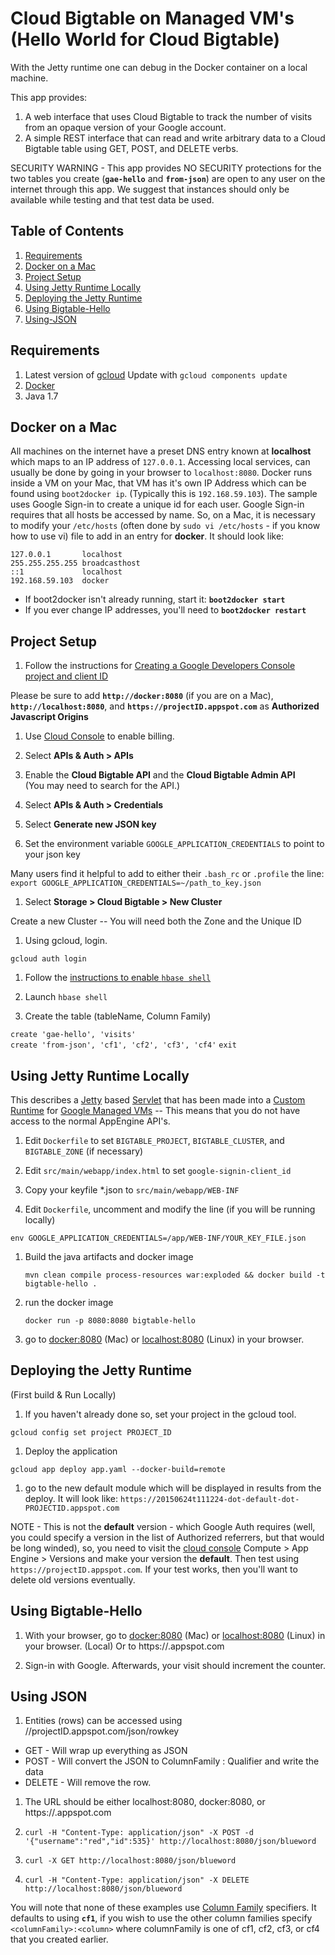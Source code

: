 # Cloud Bigtable on Managed VM's<br />(Hello World for Cloud Bigtable)

With the Jetty runtime one can debug in the Docker container on a local machine.  
 
This app provides:

1. A web interface that uses Cloud Bigtable to track the number of visits from an opaque version of your Google account.
1. A simple REST interface that can read and write arbitrary data to a Cloud Bigtable table using GET, POST, and DELETE verbs.

SECURITY WARNING - This app provides NO SECURITY protections for the two tables you create (**`gae-hello`** and **`from-json`**) are open to any user on the internet through this app.  We suggest that instances should only be available while testing and that test data be used.

## Table of Contents
1. [Requirements](#Requirements)
1. [Docker on a Mac](#Docker-on-a-Mac)
1. [Project Setup](#Project-Setup)
1. [Using Jetty Runtime Locally](#Using-Jetty-Runtime-Locally)
1. [Deploying the Jetty Runtime](#Deploying-the-Jetty-Runtime)
1. [Using Bigtable-Hello](#Using-Bigtable-Hello)
1. [Using-JSON](#Using-JSON)

## Requirements
1. Latest version of [gcloud](https://cloud.google.com/sdk/) Update with `gcloud components update`
1. [Docker](https://cloud.google.com/appengine/docs/managed-vms/getting-started#install_docker)
1. Java 1.7

## Docker on a Mac
All machines on the internet have a preset DNS entry known at **localhost** which maps to an IP address of `127.0.0.1`. Accessing local services, can usually be done by going in your browser to `localhost:8080`.  Docker runs inside a VM on your Mac, that VM has it's own IP Address which can be found using `boot2docker ip`. (Typically this is `192.168.59.103`). The sample uses Google Sign-in to create a unique id for each user.  Google Sign-in requires that all hosts be accessed by name.  So, on a Mac, it is necessary to modify your `/etc/hosts` (often done by `sudo vi /etc/hosts` - if you know how to use vi) file to add in an entry for **docker**.  It should look like:

    127.0.0.1	    localhost
    255.255.255.255	broadcasthost
    ::1             localhost
    192.168.59.103  docker

* If boot2docker isn't already running, start it:  **`boot2docker start`**
* If you ever change IP addresses, you'll need to **`boot2docker restart`**

## Project Setup

1. Follow the instructions for  [Creating a Google Developers Console project and client ID](https://developers.google.com/identity/sign-in/web/devconsole-project)

  Please be sure to add **`http://docker:8080`** (if you are on a Mac), **`http://localhost:8080`**, and **`https://projectID.appspot.com`** as **Authorized Javascript Origins**

1. Use [Cloud Console](https://cloud.google.com/console) to enable billing.

1. Select **APIs & Auth > APIs**  

1. Enable the **Cloud Bigtable API** and the **Cloud Bigtable Admin API**<br />
  (You may need to search for the API.)

1. Select **APIs & Auth > Credentials**

1. Select **Generate new JSON key**

  1. Set the environment variable `GOOGLE_APPLICATION_CREDENTIALS` to point to your json key

   Many users find it helpful to add to either their `.bash_rc` or `.profile` the line:<br />
   `export GOOGLE_APPLICATION_CREDENTIALS=~/path_to_key.json`

1. Select **Storage > Cloud Bigtable > New Cluster**

  Create a new Cluster -- You will need both the Zone and the Unique ID
  
1. Using gcloud, login.

 `gcloud auth login`
 
1. Follow the [instructions to enable `hbase shell`](https://cloud.google.com/bigtable/docs/hbase-shell-quickstart)

1. Launch `hbase shell`

1. Create the table (tableName, Column Family)

 `create 'gae-hello', 'visits'`<br />
 `create 'from-json', 'cf1', 'cf2', 'cf3', 'cf4'`
 `exit`
 
## Using Jetty Runtime Locally
This describes a [Jetty](http://www.eclipse.org/jetty/) based [Servlet](http://www.oracle.com/technetwork/java/index-jsp-135475.html) that has been made into a [Custom Runtime](https://cloud.google.com/appengine/docs/managed-vms/custom-runtimes) for [Google Managed VMs](https://cloud.google.com/appengine/docs/managed-vms/) -- This means that you do not have access to the normal AppEngine API's.

1. Edit `Dockerfile` to set `BIGTABLE_PROJECT`, `BIGTABLE_CLUSTER`, and `BIGTABLE_ZONE` (if necessary) 

1. Edit `src/main/webapp/index.html` to set `google-signin-client_id` 


1. Copy your keyfile *.json to `src/main/webapp/WEB-INF`

1. Edit `Dockerfile`, uncomment and modify the line (if you will be running locally)

 `env GOOGLE_APPLICATION_CREDENTIALS=/app/WEB-INF/YOUR_KEY_FILE.json`

1. Build the java artifacts and docker image
 
    `mvn clean compile process-resources war:exploded && docker build -t bigtable-hello .`<br />

1. run the docker image

    `docker run -p 8080:8080 bigtable-hello`

1. go to [docker:8080](docker:8080) (Mac) or [localhost:8080](localhost:8080) (Linux) in your browser.

## Deploying the Jetty Runtime
(First build & Run Locally)

1. If you haven't already done so, set your project in the gcloud tool.

  `gcloud config set project PROJECT_ID`

1. Deploy the application

 `gcloud app deploy app.yaml --docker-build=remote`

1. go to the new default module which will be displayed in results from the deploy.  It will look like: `https://20150624t111224-dot-default-dot-PROJECTID.appspot.com` 

NOTE - This is not the **default** version - which Google Auth requires (well, you could specify a version in the list of Authorized referrers, but that would be long winded), so, you need to visit the [cloud console](https://cloud.google.com/console) Compute > App Engine > Versions and make your version the **default**.  Then test using `https://projectID.appspot.com`. If your test works, then you'll want to delete old versions eventually.

## Using Bigtable-Hello

1. With your browser, go to [docker:8080](docker:8080) (Mac) or [localhost:8080](localhost:8080) (Linux) in your browser. (Local)  Or to https://<projectID>.appspot.com

1. Sign-in with Google. Afterwards, your visit should increment the counter.

## Using JSON

1. Entities (rows) can be accessed using //projectID.appspot.com/json/rowkey
  * GET - Will wrap up everything as JSON
  * POST - Will convert the JSON to ColumnFamily : Qualifier and write the data
  * DELETE - Will remove the row.

1. The URL should be either localhost:8080, docker:8080, or  https://<projectID>.appspot.com
1. `curl -H "Content-Type: application/json" -X POST -d '{"username":"red","id":535}' http://localhost:8080/json/blueword`

1. `curl -X GET http://localhost:8080/json/blueword`

1. `curl -H "Content-Type: application/json" -X DELETE  http://localhost:8080/json/blueword`

You will note that none of these examples use [Column Family]() specifiers.  It defaults to using **`cf1`**, if you wish to use the other column families specify `<columnFamily>:<column>` where columnFamily is one of cf1, cf2, cf3, or cf4 that you created earlier.
